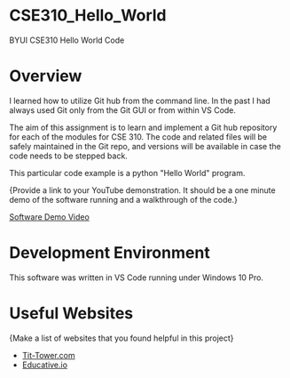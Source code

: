 # CSE310_Hello_World
BYUI CSE310 Hello World Code

# Overview

I learned how to utilize Git hub from the command line. In the past I had always used Git only from the Git GUI or from within VS Code.

The aim of this assignment is to learn and implement a Git hub repository for each of the modules for CSE 310. The code and related files will be safely maintained in the Git repo, and versions will be available in case the code needs to be stepped back.

This particular code example is a python "Hello World" program.


{Provide a link to your YouTube demonstration.  It should be a one minute demo of the software running and a walkthrough of the code.}

[Software Demo Video](http://youtube.link.goes.here)

# Development Environment

This software was written in VS Code running under Windows 10 Pro.


# Useful Websites

{Make a list of websites that you found helpful in this project}
* [Tit-Tower.com](https://www.git-tower.com/learn/git/commands/git-clone)
* [Educative.io](https://www.educative.io/answers/how-to-clone-a-git-repository-using-the-command-line)
